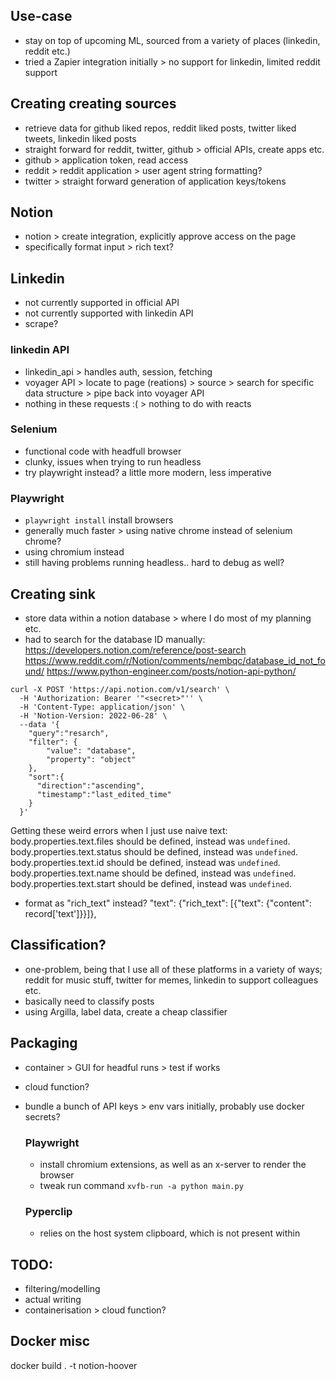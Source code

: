 ## Use-case
- stay on top of upcoming ML, sourced from a variety of places (linkedin, reddit etc.)
- tried a Zapier integration initially > no support for linkedin, limited reddit support

## Creating creating sources
- retrieve data for github liked repos, reddit liked posts, twitter liked tweets, linkedin liked posts
- straight forward for reddit, twitter, github > official APIs, create apps etc.
- github > application token, read access
- reddit > reddit application > user agent string formatting?
- twitter > straight forward generation of application keys/tokens

## Notion
- notion > create integration, explicitly approve access on the page
- specifically format input > rich text?

## Linkedin
- not currently supported in official API
- not currently supported with linkedin API
- scrape?

### linkedin API
- linkedin_api > handles auth, session, fetching
- voyager API > locate to page (reations) > source > search for specific data structure > pipe back into voyager API
- nothing in these requests :( > nothing to do with reacts

### Selenium
- functional code with headfull browser
- clunky, issues when trying to run headless
- try playwright instead? a little more modern, less imperative

### Playwright
- `playwright install` install browsers
- generally much faster > using native chrome instead of selenium chrome?
- using chromium instead
- still having problems running headless.. hard to debug as well?

## Creating sink
- store data within a notion database > where I do most of my planning etc.
- had to search for the database ID manually:
https://developers.notion.com/reference/post-search
https://www.reddit.com/r/Notion/comments/nembqc/database_id_not_found/
https://www.python-engineer.com/posts/notion-api-python/

```
curl -X POST 'https://api.notion.com/v1/search' \
  -H 'Authorization: Bearer '"<secret>"'' \
  -H 'Content-Type: application/json' \
  -H 'Notion-Version: 2022-06-28' \
  --data '{
    "query":"resarch",
    "filter": {
        "value": "database",
        "property": "object"
    },
    "sort":{
      "direction":"ascending",
      "timestamp":"last_edited_time"
    }
  }'
```

Getting these weird errors when I just use naive text:
    body.properties.text.files should be defined, instead was `undefined`.
    body.properties.text.status should be defined, instead was `undefined`.
    body.properties.text.id should be defined, instead was `undefined`.
    body.properties.text.name should be defined, instead was `undefined`.
    body.properties.text.start should be defined, instead was `undefined`.
- format as "rich_text" instead?
    "text": {"rich_text": [{"text": {"content": record['text']}}]},

## Classification?
- one-problem, being that I use all of these platforms in a variety of ways; reddit for music stuff, twitter for memes, linkedin to support colleagues etc.
- basically need to classify posts
- using Argilla, label data, create a cheap classifier

## Packaging
- container > GUI for headful runs > test if works
- cloud function?
- bundle a bunch of API keys > env vars initially, probably use docker secrets?

  ### Playwright
  - install chromium extensions, as well as an x-server to render the browser
  - tweak run command `xvfb-run -a python main.py`
  
  ### Pyperclip
  - relies on the host system clipboard, which is not present within 

## TODO:
- filtering/modelling
- actual writing
- containerisation > cloud function?

## Docker misc
docker build . -t notion-hoover